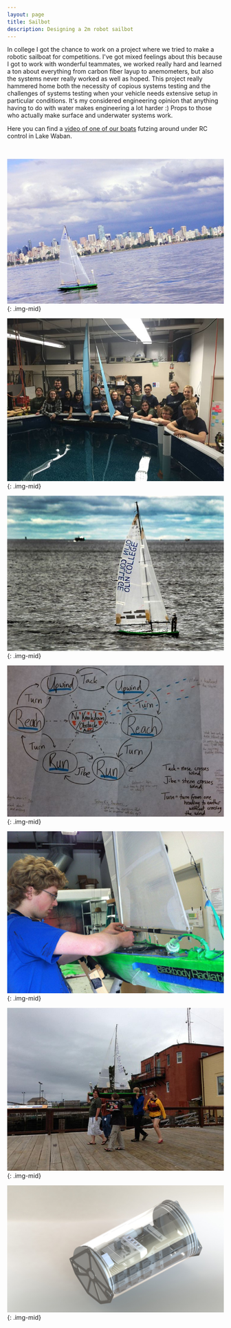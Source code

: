 ```yaml
---
layout: page
title: Sailbot
description: Designing a 2m robot sailbot
---
```


In college I got the chance to work on a project where we tried to make a robotic sailboat for competitions. I've got mixed feelings about this because I got to work with wonderful teammates, we worked really hard and learned a ton about everything from carbon fiber layup to anemometers, but also the systems never really worked as well as hoped. This project really hammered home both the necessity of copious systems testing and the challenges of systems testing when your vehicle needs extensive setup in particular conditions. It's my considered engineering opinion that anything having to do with water makes engineering a lot harder :) Props to those who actually make surface and underwater systems work.

Here you can find a [video of one of our boats](https://drive.google.com/file/d/1oxhEpL4SIg-h_7HudPzJT1x5eyEvdFxc/view?usp=sharing) futzing around under RC control in Lake Waban.

&nbsp;

![Boston harbor](images/sailbot1.jpg){: .img-mid}

![Team picture](images/sailbot2.jpg){: .img-mid}

![Vancouver harbor](images/sailbot3.jpg){: .img-mid}

![Sailing diagram](images/sailbot4.jpg){: .img-mid}

![Sail construction](images/sailbot5.jpg){: .img-mid}

![Boat transport](images/sailbot6.jpg){: .img-mid}

![Computer container design](images/sailbot7.JPG){: .img-mid}